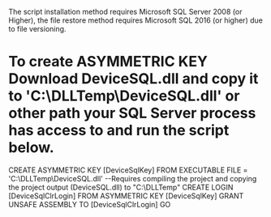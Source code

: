 The script installation method requires Microsoft SQL Server 2008 (or Higher), the file restore method requires Microsoft SQL 2016 (or higher) due to file versioning.

# To create ASYMMETRIC KEY Download DeviceSQL.dll and copy it to 'C:\DLLTemp\DeviceSQL.dll' or other path your SQL Server process has access to and run the script below.

CREATE ASYMMETRIC KEY [DeviceSqlKey] FROM EXECUTABLE FILE = 'C:\DLLTemp\DeviceSQL.dll' --Requires compiling the project and copying the project output (DeviceSQL.dll) to "C:\DLLTemp"
CREATE LOGIN [DeviceSqlClrLogin] FROM ASYMMETRIC KEY [DeviceSqlKey]
GRANT UNSAFE ASSEMBLY TO [DeviceSqlClrLogin]
GO 
